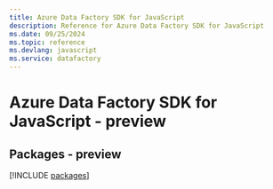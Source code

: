 ```yaml
---
title: Azure Data Factory SDK for JavaScript
description: Reference for Azure Data Factory SDK for JavaScript
ms.date: 09/25/2024
ms.topic: reference
ms.devlang: javascript
ms.service: datafactory
---
```

# Azure Data Factory SDK for JavaScript - preview
## Packages - preview
[!INCLUDE [packages](data-factory-index.md)]